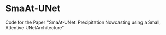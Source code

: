 # SmaAt-UNet
Code for the Paper "SmaAt-UNet: Precipitation Nowcasting using a Small, Attentive UNetArchitecture"

